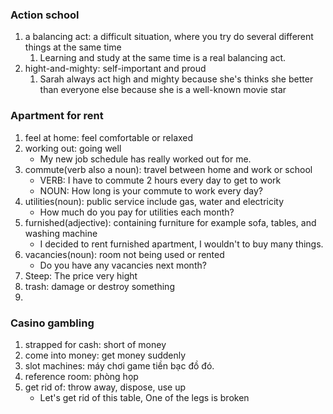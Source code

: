 ### Action school
1. a balancing act: a difficult situation, where you try do several different things at the same time
    1. Learning and study at the same time is a real balancing act.
2. hight-and-mighty: self-important and proud
    1. Sarah always act high and mighty because she's thinks she better than everyone else because she is a well-known movie star

### Apartment for rent
1. feel at home: feel comfortable or relaxed
2. working out: going well
    + My new job schedule has really worked out for me.
3. commute(verb also a noun): travel between home and work or school
    + VERB: I have to commute 2 hours every day to get to work
    + NOUN: How long is your commute to work every day?
4. utilities(noun): public service include gas, water and electricity
    + How much do you pay for utilities each month?
5. furnished(adjective): containing furniture for example sofa, tables, and washing machine
    + I decided to rent furnished apartment, I wouldn't to buy many things.
6. vacancies(noun): room not being used or rented
    + Do you have any vacancies next month?
7. Steep: The price very hight
8. trash: damage or destroy something
9. 

### Casino gambling
1. strapped for cash: short of money
2. come into money: get money suddenly
3. slot machines: máy chơi game tiền bạc đồ đó.
4. reference room: phòng họp
5. get rid of: throw away, dispose, use up
    - Let's get rid of this table, One of the legs is broken

